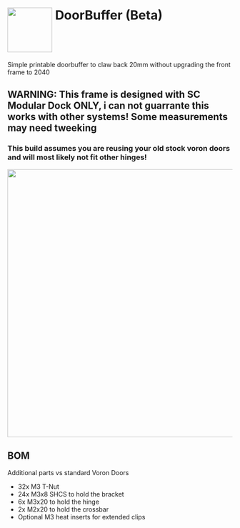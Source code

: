 
# <img src="https://github.com/Stealthchanger/DoorBuffer/blob/main/Media/Stealthchanger_DoorBuffer.png" align="top" height="100" /> DoorBuffer (Beta)
Simple printable doorbuffer to claw back 20mm without upgrading the front frame to 2040 

## WARNING: This frame is designed with SC Modular Dock ONLY, i can not guarrante this works with other systems! Some measurements may need tweeking

### This build assumes you are reusing your old stock voron doors and will most likely not fit other hinges!

<img src="https://github.com/Stealthchanger/DoorBuffer/blob/main/Media/assembled.png" height="600" />


## BOM
Additional parts vs standard Voron Doors
* 32x M3 T-Nut
* 24x M3x8 SHCS to hold the bracket
* 6x M3x20 to hold the hinge
* 2x M2x20 to hold the crossbar
* Optional M3 heat inserts for extended clips

